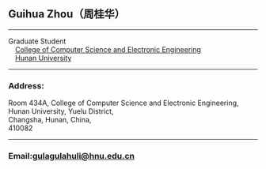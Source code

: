 ## Guihua Zhou（周桂华）

---
Graduate Student<br />
&emsp;[College of Computer Science and Electronic Engineering](http://csee.hnu.edu.cn/)<br />
&emsp;[Hunan University](http://www.hnu.edu.cn/)<br /> 

---
### Address: 
Room 434A, College of Computer Science and Electronic Engineering,<br />
Hunan University, Yuelu District,<br /> 
Changsha, Hunan, China,<br /> 
410082

---
### Email:gulagulahuli@hnu.edu.cn
